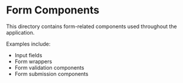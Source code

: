 
# Form Components

This directory contains form-related components used throughout the application.

Examples include:
- Input fields
- Form wrappers
- Form validation components
- Form submission components

